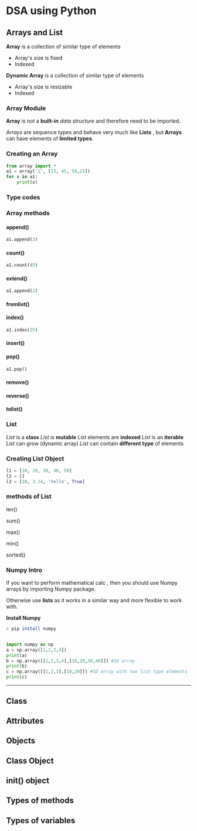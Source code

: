# DSA using Python 

## Arrays and List

 **Array** is a collection of similar type of elements 
- Array's size is fixed 
- Indexed 

 **Dynamic Array** is a collection of similar type of elements 
- Array's size is resizable 
- Indexed 

### Array Module
**Array** is not a **built-in** *data structure* and therefore need to be imported.

*Arrays* are sequence types and behave very much like **Lists** , but __Arrays__ can have elements of __limited types__.

### Creating an Array

```python
from array import *
a1 = array('i', [23, 45, 56,25])
for x in a1:
    print(x)
```

### Type codes

### Array methods
#### append()
```python 
a1.append(2)
```
#### count()
```python 
a1.count(45)
```
#### extend()
```python 
a1.append(2)
```
#### fromlist()
#### index()
```python 
a1.index(25)
```
#### insert()
#### pop()
```python 
a1.pop()
```
#### remove()
#### reverse()
#### tolist()

### List
_List_ is a __class__
_List_ is __mutable__
_List_ elements are __indexed__
_List_ is an __iterable__
_List_ can grow (dynamic array)
_List_ can contain __different type__ of elements

### Creating List Object

```python
l1 = [10, 20, 30, 40, 50]
l2 = []
l3 = [10, 3.14, 'hello', True]
```

### methods of List

len()

sum()

max()

min()

sorted()

### Numpy Intro

If you want to perform mathematical calc , then you should use Numpy arrays by importing Numpy package.

Otherwise use __lists__ as it works in a similar way and more flexible to work with.

__Install Numpy__

```bash
> pip install numpy
```

```python

import numpy as np
a = np.array([1,2,3,4])
print(a)
b = np.array([[1,2,3,4],[10,20,30,40]]) #2D array
print(b)
c = np.array([[1,2,3],[10,20]]) #1D array with two list type elements
print(c)

```
----------

## Class



## Attributes

## Objects

## Class Object

## __init__() object

## Types of methods

## Types of variables

